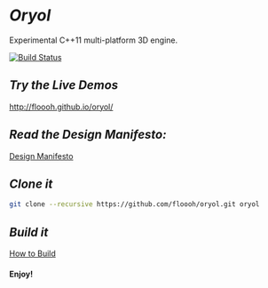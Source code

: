 # _Oryol_ #

Experimental C++11 multi-platform 3D engine.

[![Build Status](https://travis-ci.org/floooh/oryol.svg?branch=master)](https://travis-ci.org/floooh/oryol)

## _Try the Live Demos_ ##

http://floooh.github.io/oryol/

## _Read the Design Manifesto:_ ##

[Design Manifesto](DESIGN-MANIFESTO.md)

## _Clone it_ ##

```bash
git clone --recursive https://github.com/floooh/oryol.git oryol
```

## _Build it_ ##

[How to Build](BUILD.md)

#### Enjoy! ####

